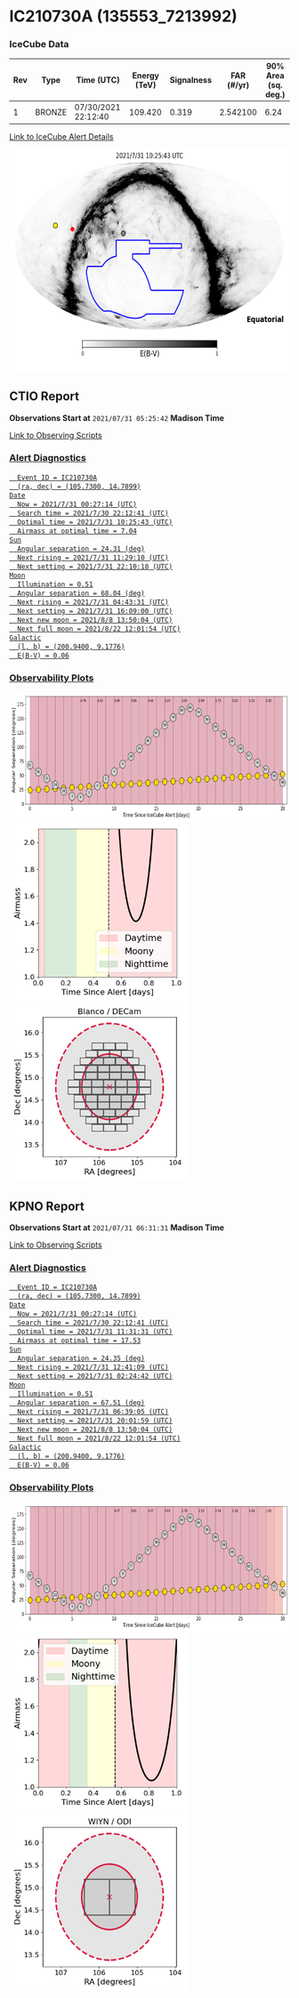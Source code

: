 # IC210730A (135553_7213992)

### IceCube Data

| Rev | Type | Time (UTC) | Energy (TeV) | Signalness | FAR (#/yr) | 90% Area (sq. deg.) |
| --- | --- | --- | --- | --- | --- | --- |
| 1 | BRONZE | 07/30/2021  22:12:40 | 109.420 | 0.319 | 2.542100 | 6.24 |

<a href="https://gcn.gsfc.nasa.gov/gcn/notices_amon_g_b/135553_7213992.amon" target="_blank">Link to IceCube Alert Details</a>

<a href="https://rmorgan10.github.io/AlertMonitoring/IC210730A_1/CTIO_skymap.png" target="_blank">
  <img src="CTIO_skymap.png" alt="CTIO Skymap" style="width:700px;height:400px;">
</a>


## CTIO Report

**Observations Start at**  `2021/07/31 05:25:42`  **Madison Time**

<a href="https://github.com/rmorgan10/AlertMonitoring/blob/main/IC210730A_1/CTIO.json" target="_blank">Link to Observing Scripts

### Alert Diagnostics

```Event
  Event ID = IC210730A
  (ra, dec) = (105.7300, 14.7899)
Date
  Now = 2021/7/31 00:27:14 (UTC)
  Search time = 2021/7/30 22:12:41 (UTC)
  Optimal time = 2021/7/31 10:25:43 (UTC)
  Airmass at optimal time = 7.04
Sun
  Angular separation = 24.31 (deg)
  Next rising = 2021/7/31 11:29:10 (UTC)
  Next setting = 2021/7/31 22:10:18 (UTC)
Moon
  Illumination = 0.51
  Angular separation = 68.04 (deg)
  Next rising = 2021/7/31 04:43:31 (UTC)
  Next setting = 2021/7/31 16:09:00 (UTC)
  Next new moon = 2021/8/8 13:50:04 (UTC)
  Next full moon = 2021/8/22 12:01:54 (UTC)
Galactic
  (l, b) = (200.9400, 9.1776)
  E(B-V) = 0.06
```
### Observability Plots

<a href="https://rmorgan10.github.io/AlertMonitoring/IC210730A_1/CTIO_forecast.png" target="_blank">
  <img src="CTIO_forecast.png" alt="CTIO Forecast" style="width:700px;height:233px;">
</a>

<a href="https://rmorgan10.github.io/AlertMonitoring/IC210730A_1/CTIO_airmass.png" target="_blank">
  <img src="CTIO_airmass.png" alt="CTIO Airmass" style="width:320px;height:320px;">
</a>
<a href="https://rmorgan10.github.io/AlertMonitoring/IC210730A_1/CTIO_fov.png" target="_blank">
  <img src="CTIO_fov.png" alt="CTIO FoV" style="width:320px;height:320px;">
</a>


## KPNO Report

**Observations Start at**  `2021/07/31 06:31:31`  **Madison Time**

<a href="https://github.com/rmorgan10/AlertMonitoring/blob/main/IC210730A_1/KPNO.json" target="_blank">Link to Observing Scripts

### Alert Diagnostics

```Event
  Event ID = IC210730A
  (ra, dec) = (105.7300, 14.7899)
Date
  Now = 2021/7/31 00:27:14 (UTC)
  Search time = 2021/7/30 22:12:41 (UTC)
  Optimal time = 2021/7/31 11:31:31 (UTC)
  Airmass at optimal time = 17.53
Sun
  Angular separation = 24.35 (deg)
  Next rising = 2021/7/31 12:41:09 (UTC)
  Next setting = 2021/7/31 02:24:42 (UTC)
Moon
  Illumination = 0.51
  Angular separation = 67.51 (deg)
  Next rising = 2021/7/31 06:39:05 (UTC)
  Next setting = 2021/7/31 20:01:59 (UTC)
  Next new moon = 2021/8/8 13:50:04 (UTC)
  Next full moon = 2021/8/22 12:01:54 (UTC)
Galactic
  (l, b) = (200.9400, 9.1776)
  E(B-V) = 0.06
```
### Observability Plots

<a href="https://rmorgan10.github.io/AlertMonitoring/IC210730A_1/KPNO_forecast.png" target="_blank">
  <img src="KPNO_forecast.png" alt="KPNO Forecast" style="width:700px;height:233px;">
</a>

<a href="https://rmorgan10.github.io/AlertMonitoring/IC210730A_1/KPNO_airmass.png" target="_blank">
  <img src="KPNO_airmass.png" alt="KPNO Airmass" style="width:320px;height:320px;">
</a>
<a href="https://rmorgan10.github.io/AlertMonitoring/IC210730A_1/KPNO_fov.png" target="_blank">
  <img src="KPNO_fov.png" alt="KPNO FoV" style="width:320px;height:320px;">
</a>

